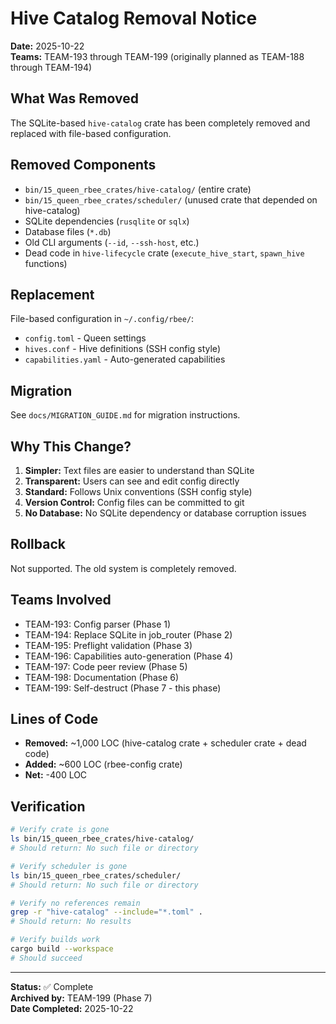 # Hive Catalog Removal Notice

**Date:** 2025-10-22  
**Teams:** TEAM-193 through TEAM-199 (originally planned as TEAM-188 through TEAM-194)

## What Was Removed

The SQLite-based `hive-catalog` crate has been completely removed and replaced with file-based configuration.

## Removed Components

- `bin/15_queen_rbee_crates/hive-catalog/` (entire crate)
- `bin/15_queen_rbee_crates/scheduler/` (unused crate that depended on hive-catalog)
- SQLite dependencies (`rusqlite` or `sqlx`)
- Database files (`*.db`)
- Old CLI arguments (`--id`, `--ssh-host`, etc.)
- Dead code in `hive-lifecycle` crate (`execute_hive_start`, `spawn_hive` functions)

## Replacement

File-based configuration in `~/.config/rbee/`:
- `config.toml` - Queen settings
- `hives.conf` - Hive definitions (SSH config style)
- `capabilities.yaml` - Auto-generated capabilities

## Migration

See `docs/MIGRATION_GUIDE.md` for migration instructions.

## Why This Change?

1. **Simpler:** Text files are easier to understand than SQLite
2. **Transparent:** Users can see and edit config directly
3. **Standard:** Follows Unix conventions (SSH config style)
4. **Version Control:** Config files can be committed to git
5. **No Database:** No SQLite dependency or database corruption issues

## Rollback

Not supported. The old system is completely removed.

## Teams Involved

- TEAM-193: Config parser (Phase 1)
- TEAM-194: Replace SQLite in job_router (Phase 2)
- TEAM-195: Preflight validation (Phase 3)
- TEAM-196: Capabilities auto-generation (Phase 4)
- TEAM-197: Code peer review (Phase 5)
- TEAM-198: Documentation (Phase 6)
- TEAM-199: Self-destruct (Phase 7 - this phase)

## Lines of Code

- **Removed:** ~1,000 LOC (hive-catalog crate + scheduler crate + dead code)
- **Added:** ~600 LOC (rbee-config crate)
- **Net:** -400 LOC

## Verification

```bash
# Verify crate is gone
ls bin/15_queen_rbee_crates/hive-catalog/
# Should return: No such file or directory

# Verify scheduler is gone
ls bin/15_queen_rbee_crates/scheduler/
# Should return: No such file or directory

# Verify no references remain
grep -r "hive-catalog" --include="*.toml" .
# Should return: No results

# Verify builds work
cargo build --workspace
# Should succeed
```

---

**Status:** ✅ Complete  
**Archived by:** TEAM-199 (Phase 7)  
**Date Completed:** 2025-10-22

